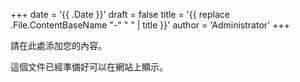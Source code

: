 +++
date = '{{ .Date }}'
draft = false
title = '{{ replace .File.ContentBaseName "-" " " | title }}'
author = 'Administrator'
+++

請在此處添加您的內容。

這個文件已經準備好可以在網站上顯示。

